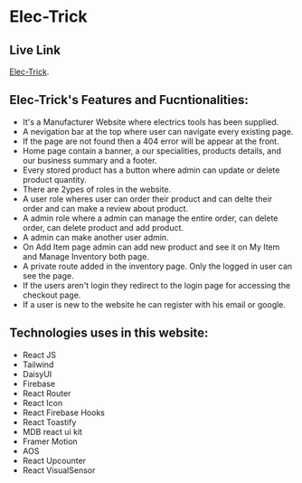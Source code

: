 # Elec-Trick

## Live Link

 [Elec-Trick](https://elec-trick-3dcf2.web.app/).

## Elec-Trick's Features and Fucntionalities:

* It's a Manufacturer Website where electrics tools has been supplied.
* A nevigation bar at the top where user can navigate every existing page.
* If the page are not found then a 404 error will be appear at the front.
* Home page contain a banner, a our specialities, products details, and our business summary and a footer.
* Every stored product has a button where admin can update or delete product quantity.
* There are 2ypes of roles in the website.
* A user role wheres user can order their product and can delte their order and can make a review about product.
* A admin role where a admin can manage the entire order, can delete order, can delete product and add product.
* A admin can make another user admin.
* On Add Item page admin can add new product and see it on My Item and Manage Inventory both page.
* A private route added in the inventory page. Only the logged in user can see the page.
* If the users aren't login they redirect to the login page for accessing the checkout page.
* If a user is new to the website he can register with his email or google.

## Technologies uses in this website:
* React JS
* Tailwind 
* DaisyUI
* Firebase
* React Router
* React Icon
* React Firebase Hooks
* React Toastify
* MDB react ui kit
* Framer Motion
* AOS
* React Upcounter
* React VisualSensor